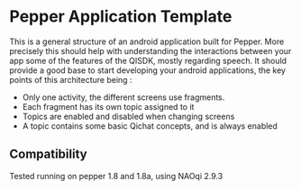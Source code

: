 # Pepper Application Template

This is a general structure of an android application built for Pepper. More precisely this should help with understanding the interactions between your app some of the features of the QISDK, mostly regarding speech. It should provide a good base to start developing your android applications, the key points of this architecture being :
 - Only one activity, the different screens use fragments.
 - Each fragment has its own topic assigned to it
 - Topics are enabled and disabled when changing screens  
 - A topic contains some basic Qichat concepts, and is always enabled

## Compatibility

Tested running on pepper 1.8 and 1.8a, using NAOqi 2.9.3